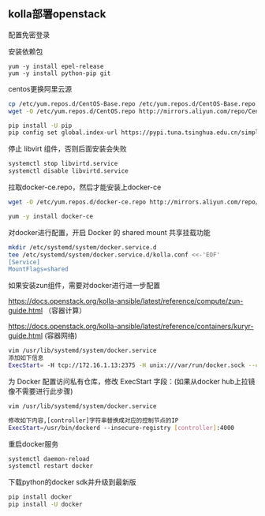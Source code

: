 ## kolla部署openstack





配置免密登录

安装依赖包

```nash
yum -y install epel-release
yum -y install python-pip git
```

centos更换阿里云源

```bash
cp /etc/yum.repos.d/CentOS-Base.repo /etc/yum.repos.d/CentOS-Base.repo.bak
wget -O /etc/yum.repos.d/CentOS.repo http://mirrors.aliyun.com/repo/Centos-7.repo

pip install -U pip
pip config set global.index-url https://pypi.tuna.tsinghua.edu.cn/simple
```



停止 libvirt 组件，否则后面安装会失败

```bash
systemctl stop libvirtd.service
systemctl disable libvirtd.service
```

拉取docker-ce.repo，然后才能安装上docker-ce

```bash
wget -O /etc/yum.repos.d/docker-ce.repo http://mirrors.aliyun.com/repo/Centos-7.repo

yum -y install docker-ce
```

对docker进行配置，开启 Docker 的 shared mount 共享挂载功能

```bash
mkdir /etc/systemd/system/docker.service.d
tee /etc/systemd/system/docker.service.d/kolla.conf <<-'EOF'
[Service]
MountFlags=shared
```

如果安装zun组件，需要对docker进行进一步配置

https://docs.openstack.org/kolla-ansible/latest/reference/compute/zun-guide.html  （容器计算）

https://docs.openstack.org/kolla-ansible/latest/reference/containers/kuryr-guide.html  (容器网络)

```bash
vim /usr/lib/systemd/system/docker.service
添加如下信息
ExecStart= -H tcp://172.16.1.13:2375 -H unix:///var/run/docker.sock --cluster-store=etcd://172.16.1.13:2379 --cluster-advertise=172.16.1.13:2375
```

为 Docker 配置访问私有仓库，修改 ExecStart 字段：(如果从docker hub上拉镜像不需要进行此步骤)

```bash
vim /usr/lib/systemd/system/docker.service

修改如下内容,[controller]字符串替换成对应的控制节点的IP
ExecStart=/usr/bin/dockerd --insecure-registry [controller]:4000
```

重启docker服务

```bash
systemctl daemon-reload
systemctl restart docker
```

下载python的docker sdk并升级到最新版

```bash
pip install docker
pip install -U docker
```



